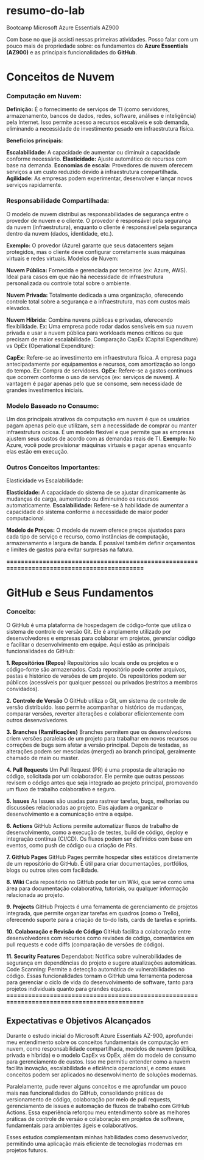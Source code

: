 # resumo-do-lab
Bootcamp Microsoft Azure Essentials AZ900

Com base no que já assisti nessas primeiras atividades. Posso falar com um pouco mais de propriedade sobre: os fundamentos do **Azure Essentials (AZ900)** e as principais funcionalidades do **GitHub**.

# Conceitos de Nuvem
### Computação em Nuvem:

**Definição:** É o fornecimento de serviços de TI (como servidores, armazenamento, bancos de dados, redes, software, análises e inteligência) pela Internet. Isso permite acesso a recursos escaláveis e sob demanda, eliminando a necessidade de investimento pesado em infraestrutura física.

**Benefícios principais:**

**Escalabilidade:** A capacidade de aumentar ou diminuir a capacidade conforme necessário.
**Elasticidade:** Ajuste automático de recursos com base na demanda.
**Economias de escala:** Provedores de nuvem oferecem serviços a um custo reduzido devido à infraestrutura compartilhada.
**Agilidade:** As empresas podem experimentar, desenvolver e lançar novos serviços rapidamente.

### Responsabilidade Compartilhada:

O modelo de nuvem distribui as responsabilidades de segurança entre o provedor de nuvem e o cliente. O provedor é responsável pela segurança da nuvem (infraestrutura), enquanto o cliente é responsável pela segurança dentro da nuvem (dados, identidade, etc.).

**Exemplo:** O provedor (Azure) garante que seus datacenters sejam protegidos, mas o cliente deve configurar corretamente suas máquinas virtuais e redes virtuais.
Modelos de Nuvem:

**Nuvem Pública:** Fornecida e gerenciada por terceiros (ex: Azure, AWS). Ideal para casos em que não há necessidade de infraestrutura personalizada ou controle total sobre o ambiente.

**Nuvem Privada:** Totalmente dedicada a uma organização, oferecendo controle total sobre a segurança e a infraestrutura, mas com custos mais elevados.

**Nuvem Híbrida:** Combina nuvens públicas e privadas, oferecendo flexibilidade. Ex: Uma empresa pode rodar dados sensíveis em sua nuvem privada e usar a nuvem pública para workloads menos críticos ou que precisam de maior escalabilidade.
Comparação CapEx (Capital Expenditure) vs OpEx (Operational Expenditure):

**CapEx:** Refere-se ao investimento em infraestrutura física. A empresa paga antecipadamente por equipamentos e recursos, com amortização ao longo do tempo. Ex: Compra de servidores.
**OpEx:** Refere-se a gastos contínuos que ocorrem conforme o uso de serviços (ex: serviços de nuvem). A vantagem é pagar apenas pelo que se consome, sem necessidade de grandes investimentos iniciais.

### Modelo Baseado no Consumo:

Um dos principais atrativos da computação em nuvem é que os usuários pagam apenas pelo que utilizam, sem a necessidade de comprar ou manter infraestrutura ociosa. É um modelo flexível e que permite que as empresas ajustem seus custos de acordo com as demandas reais de TI.
**Exemplo:** No Azure, você pode provisionar máquinas virtuais e pagar apenas enquanto elas estão em execução.

### Outros Conceitos Importantes:

Elasticidade vs Escalabilidade:

**Elasticidade:** A capacidade do sistema de se ajustar dinamicamente às mudanças de carga, aumentando ou diminuindo os recursos automaticamente.
**Escalabilidade:** Refere-se à habilidade de aumentar a capacidade do sistema conforme a necessidade de maior poder computacional.

**Modelo de Preços:** O modelo de nuvem oferece preços ajustados para cada tipo de serviço e recurso, como instâncias de computação, armazenamento e largura de banda. É possível também definir orçamentos e limites de gastos para evitar surpresas na fatura.

**===========================================================================================**

# GitHub e Seus Fundamentos

### Conceito: 
O GitHub é uma plataforma de hospedagem de código-fonte que utiliza o sistema de controle de versão Git. Ele é amplamente utilizado por desenvolvedores e empresas para colaborar em projetos, gerenciar código e facilitar o desenvolvimento em equipe. Aqui estão as principais funcionalidades do GitHub:

**1. Repositórios (Repos)**
Repositórios são locais onde os projetos e o código-fonte são armazenados. Cada repositório pode conter arquivos, pastas e histórico de versões de um projeto. Os repositórios podem ser públicos (acessíveis por qualquer pessoa) ou privados (restritos a membros convidados).

**2. Controle de Versão**
O GitHub utiliza o Git, um sistema de controle de versão distribuído. Isso permite acompanhar o histórico de mudanças, comparar versões, reverter alterações e colaborar eficientemente com outros desenvolvedores.

**3. Branches (Ramificações)**
Branches permitem que os desenvolvedores criem versões paralelas de um projeto para trabalhar em novos recursos ou correções de bugs sem afetar a versão principal. Depois de testadas, as alterações podem ser mescladas (merged) ao branch principal, geralmente chamado de main ou master.

**4. Pull Requests**
Um Pull Request (PR) é uma proposta de alteração no código, solicitada por um colaborador. Ele permite que outras pessoas revisem o código antes que seja integrado ao projeto principal, promovendo um fluxo de trabalho colaborativo e seguro.

**5. Issues**
As Issues são usadas para rastrear tarefas, bugs, melhorias ou discussões relacionadas ao projeto. Elas ajudam a organizar o desenvolvimento e a comunicação entre a equipe.

**6. Actions**
GitHub Actions permite automatizar fluxos de trabalho de desenvolvimento, como a execução de testes, build de código, deploy e integração contínua (CI/CD). Os fluxos podem ser definidos com base em eventos, como push de código ou a criação de PRs.

**7. GitHub Pages**
GitHub Pages permite hospedar sites estáticos diretamente de um repositório do GitHub. É útil para criar documentações, portfólios, blogs ou outros sites com facilidade.

**8. Wiki**
Cada repositório no GitHub pode ter um Wiki, que serve como uma área para documentação colaborativa, tutoriais, ou qualquer informação relacionada ao projeto.

**9. Projects**
GitHub Projects é uma ferramenta de gerenciamento de projetos integrada, que permite organizar tarefas em quadros (como o Trello), oferecendo suporte para a criação de to-do lists, cards de tarefas e sprints.

**10. Colaboração e Revisão de Código**
GitHub facilita a colaboração entre desenvolvedores com recursos como revisões de código, comentários em pull requests e code diffs (comparação de versões de código).

**11. Security Features**
Dependabot: Notifica sobre vulnerabilidades de segurança em dependências do projeto e sugere atualizações automáticas. Code Scanning: Permite a detecção automática de vulnerabilidades no código. Essas funcionalidades tornam o GitHub uma ferramenta poderosa para gerenciar o ciclo de vida do desenvolvimento de software, tanto para projetos individuais quanto para grandes equipes.
**===========================================================================================**

## Expectativas e Objetivos Alcançados
Durante o estudo inicial do Microsoft Azure Essentials AZ-900, aprofundei meu entendimento sobre os conceitos fundamentais de computação em nuvem, como responsabilidade compartilhada, modelos de nuvem (pública, privada e híbrida) e o modelo CapEx vs OpEx, além do modelo de consumo para gerenciamento de custos. Isso me permitiu entender como a nuvem facilita inovação, escalabilidade e eficiência operacional, e como esses conceitos podem ser aplicados no desenvolvimento de soluções modernas.

Paralelamente, pude rever alguns conceitos e me aprofundar um pouco mais nas funcionalidades do GitHub, consolidando práticas de versionamento de código, colaboração por meio de pull requests, gerenciamento de issues e automação de fluxos de trabalho com GitHub Actions. Essa experiência reforçou meu entendimento sobre as melhores práticas de controle de versão e colaboração em projetos de software, fundamentais para ambientes ágeis e colaborativos.

Esses estudos complementam minhas habilidades como desenvolvedor, permitindo uma aplicação mais eficiente de tecnologias modernas em projetos futuros.
